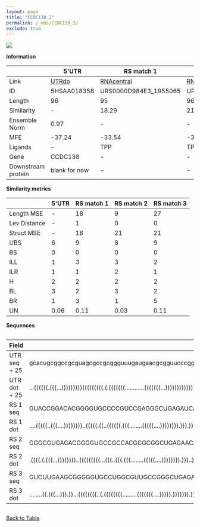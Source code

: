 ```yaml
---
layout: page
title: "CCDC138_2"
permalink: /_mds/CCDC138_2/
exclude: true
---
```




![](../../alns_9.28.22/aln_5HSAA018358_1.000.png?raw=true)


**Information**

| | 5'UTR       | RS match 1   | RS match 2  | RS match 3 |
| ---- | ----------- | ----------- | ----------- | ----------- |
| Link | <a href="http://utrdb.ba.itb.cnr.it/getutr/5HSAA018358/1" target="_blank" rel="noopener noreferrer">UTRdb</a>   | <a href="https://rnacentral.org/rna/URS0000D984E3/1955065" target="_blank" rel="noopener noreferrer">RNAcentral</a>     |<a href="https://rnacentral.org/rna/URS0000C14189/396014" target="_blank" rel="noopener noreferrer">RNAcentral</a>  | <a href="https://rnacentral.org/rna/URS0000C5E9A3/345309" target="_blank" rel="noopener noreferrer">RNAcentral</a>   |
| ID | 5HSAA018358     | URS0000D984E3_1955065     | URS0000C14189_396014     | URS0000C5E9A3_345309     |
| Length | 96     |  95    | 96   |  96    |
| Similarity | - | 18.29 | 21.05 | 21.14 |
| Ensemble Norm | 0.97 | - | - | - |
| MFE | -37.24 | -33.54 | -39.49 | -36.89 |
| Ligands | - | TPP | TPP | TPP |
| Gene | CCDC138 | - | - | - |
| Downstream protein | blank for now    |    -    | -  | - |


**Similarity metrics**

| | 5'UTR       | RS match 1   | RS match 2  | RS match 3 |
| ---- | ----------- | ----------- | ----------- | ----------- |
| Length MSE | - | 18 | 9 | 27 |
| Lev Distance | - | 1 | 0 | 0 |
| Struct MSE | - | 18 | 21 | 21 |
| UBS| 6 | 9 | 8 | 9 |
| BS | 0 | 0 | 0 | 0 |
| ILL | 1 | 3 | 3 | 2 |
| ILR | 1 | 1 | 2 | 1 |
| H | 2 | 2 | 2 | 2 |
| BL | 3 | 2 | 3 | 2 |
| BR | 1 | 3 | 1 | 5 |
| UN | 0.06 | 0.11 | 0.03 | 0.11 |

**Sequences**


<div style="overflow-x:auto;">

<table>
<colgroup>
<col width="30%" />
<col width="70%" />
</colgroup>
<thead>
<tr class="header">
<th>Field</th>
<th>Description</th>
</tr>
</thead>
<tbody>
<tr>
<td markdown="span">UTR seq + 25 </td>
<td markdown="span"> gcacugcggccgcguagcgccgcggguuugaugaacgcgguucccggggagacuguaugauuuuucaaauuATGGAGCCGAGGGTCGTCAAGCCAC </td>
</tr>
<tr>
<td markdown="span">UTR dot + 25  </td>
<td markdown="span"> ...((((((.(((...)))))))))(((((((((.(.(((((((............(((((((...)))))))))))))).)..)))))))))...
</td>
</tr>


<tr>
<td markdown="span">RS 1 seq </td>
<td markdown="span"> GUACCGGACACGGGGUGCCCCGUCCGAGGGCUGAGAUCACACCCGUCGAACCUGAACCAGUUCGUACUGGCGGAGGGAUGUCUUCCAUGCCAUUG
</td>
</tr>


<tr>
<td markdown="span">RS 1 dot </td>
<td markdown="span"> ....(((((..(((....))))))))..(((((.((..((((((.(((........(((((....)))))))).))).)))..)))).)))....
</td>
</tr>


<tr>
<td markdown="span">RS 2 seq </td>
<td markdown="span"> GGGCGUGACACGGGGUGCCGCCACGCGCGGCUGAGAACAUACCCGUCGAACCUGAUCCAGUUCACGCUGGCGGAGGGAUUGUCGCAGCGGCCGCGC
</td>
</tr>


<tr>
<td markdown="span">RS 2 dot </td>
<td markdown="span"> .((((.(.(((...))))))))..(((((((((...(((..(((.(((........(((((....)))))))).)))..))).....)))))))))
</td>
</tr>


<tr>
<td markdown="span">RS 3 seq </td>
<td markdown="span"> GUCUUGAAGCGGGGGUGCCUGGCGUUGCCGGGCUGAGAGAGUCCCUUGGAACCUGACCCGGUUAGUACCGGCGUAGGGAGCUUGCAGAGCCACGGU
</td>
</tr>


<tr>
<td markdown="span">RS 3 dot </td>
<td markdown="span"> ........((.(((...))).))...((((((((..(.((((((((.........(((((((....))))).))))))).))).)..)))).))))
</td>
</tr>

</tbody>
</table>


</div>


[Back to Table](../../display)
